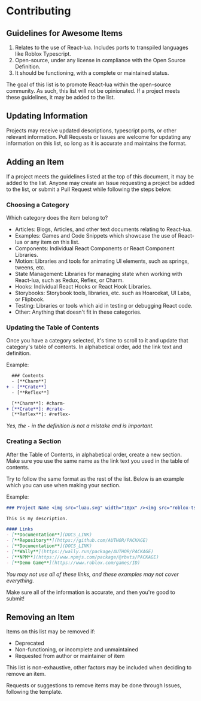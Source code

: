 # Contributing

## Guidelines for Awesome Items

1. Relates to the use of React-lua. Includes ports to transpiled languages like Roblox Typescript.
2. Open-source, under any license in compliance with the Open Source Definition.
3. It should be functioning, with a complete or maintained status.

The goal of this list is to promote React-lua within the open-source community. As such, this list will not be opinionated. If a project meets these guidelines, it may be added to the list.

## Updating Information

Projects may receive updated descriptions, typescript ports, or other relevant information. Pull Requests or Issues are welcome for updating any information on this list, so long as it is accurate and maintains the format.

## Adding an Item

If a project meets the guidelines listed at the top of this document, it may be added to the list. Anyone may create an Issue requesting a project be added to the list, or submit a Pull Request while following the steps below.

### Choosing a Category

Which category does the item belong to?

- Articles: Blogs, Articles, and other text documents relating to React-lua.
- Examples: Games and Code Snippets which showcase the use of React-lua or any item on this list.
- Components: Individual React Components or React Component Libraries.
- Motion: Libraries and tools for animating UI elements, such as springs, tweens, etc.
- State Management: Libraries for managing state when working with React-lua, such as Redux, Reflex, or Charm.
- Hooks: Individual React Hooks or React Hook Libraries.
- Storybooks: Storybook tools, libraries, etc. such as Hoarcekat, UI Labs, or Flipbook.
- Testing: Libraries or tools which aid in testing or debugging React code.
- Other: Anything that doesn't fit in these categories.

### Updating the Table of Contents

Once you have a category selected, it's time to scroll to it and update that category's table of contents. In alphabetical order, add the link text and definition.


Example:
```diff
  ### Contents
  - [**Charm**]
+ - [**Crate**]
  - [**Reflex**]

  [**Charm**]: #charm-
+ [**Crate**]: #crate-
  [**Reflex**]: #reflex-
```

*Yes, the `-` in the definition is not a mistake and is important.*

### Creating a Section

After the Table of Contents, in alphabetical order, create a new section.
Make sure you use the same name as the link text you used in the table of contents.

Try to follow the same format as the rest of the list. Below is an example which you can use when making your section.

Example:
```md
### Project Name <img src="luau.svg" width="18px" /><img src="roblox-ts.svg" width="18px" />

This is my description.

#### Links
- [**Documentation**](DOCS_LINK)
- [**Repository**](https://github.com/AUTHOR/PACKAGE)
- [**Documentation**](DOCS_LINK)
- [**Wally**](https://wally.run/package/AUTHOR/PACKAGE)
- [**NPM**](https://www.npmjs.com/package/@rbxts/PACKAGE)
- [**Demo Game**](https://www.roblox.com/games/ID)
```

*You may not use all of these links, and these examples may not cover everything.*

Make sure all of the information is accurate, and then you're good to submit!

## Removing an Item

Items on this list may be removed if:
- Deprecated
- Non-functioning, or incomplete and unmaintained
- Requested from author or maintainer of item

This list is non-exhaustive, other factors may be included when deciding to remove an item.

Requests or suggestions to remove items may be done through Issues, following the template.